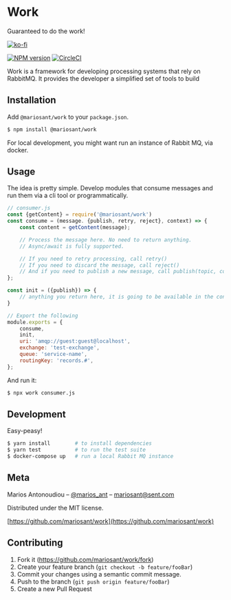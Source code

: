 # Work

Guaranteed to do the work!

[![ko-fi](https://www.ko-fi.com/img/githubbutton_sm.svg)](https://ko-fi.com/M4M7W45W)

[![NPM version](https://img.shields.io/npm/v/@mariosant/work.svg)](https://www.npmjs.com/package/@mariosant/work)
[![CircleCI](https://circleci.com/gh/mariosant/work/tree/master.svg?style=svg)](https://circleci.com/gh/mariosant/work/tree/master)

Work is a framework for developing processing systems that rely on RabbitMQ. It provides the developer a simplified set of tools to build

## Installation

Add `@mariosant/work` to your `package.json`.

```bash
$ npm install @mariosant/work
```

For local development, you might want run an instance of Rabbit MQ, via docker.

## Usage

The idea is pretty simple. Develop modules that consume messages and run them via a cli tool or programmatically.

```javascript
// consumer.js
const {getContent} = require('@mariosant/work')
const consume = (message. {publish, retry, reject}, context) => {
	const content = getContent(message);

	// Process the message here. No need to return anything.
	// Async/await is fully supported.

	// If you need to retry processing, call retry()
	// If you need to discard the message, call reject()
	// And if you need to publish a new message, call publish(topic, content)
};

const init = ({publish}) => {
	// anything you return here, it is going to be available in the consume's context
}

// Export the following
module.exports = {
	consume,
	init,
	uri: 'amqp://guest:guest@localhost',
	exchange: 'test-exchange',
	queue: 'service-name',
	routingKey: 'records.#',
};
```

And run it:
```bash
$ npx work consumer.js
```

## Development

Easy-peasy!

```bash
$ yarn install        # to install dependencies
$ yarn test           # to run the test suite
$ docker-compose up   # run a local Rabbit MQ instance
```

## Meta

Marios Antonoudiou – [@marios_ant](https://twitter.com/marios_ant) – mariosant@sent.com

Distributed under the MIT license.

[https://github.com/mariosant/work](https://github.com/mariosant/work)

## Contributing

1. Fork it (<https://github.com/mariosant/work/fork>)
2. Create your feature branch (`git checkout -b feature/fooBar`)
3. Commit your changes using a semantic commit message.
4. Push to the branch (`git push origin feature/fooBar`)
5. Create a new Pull Request
